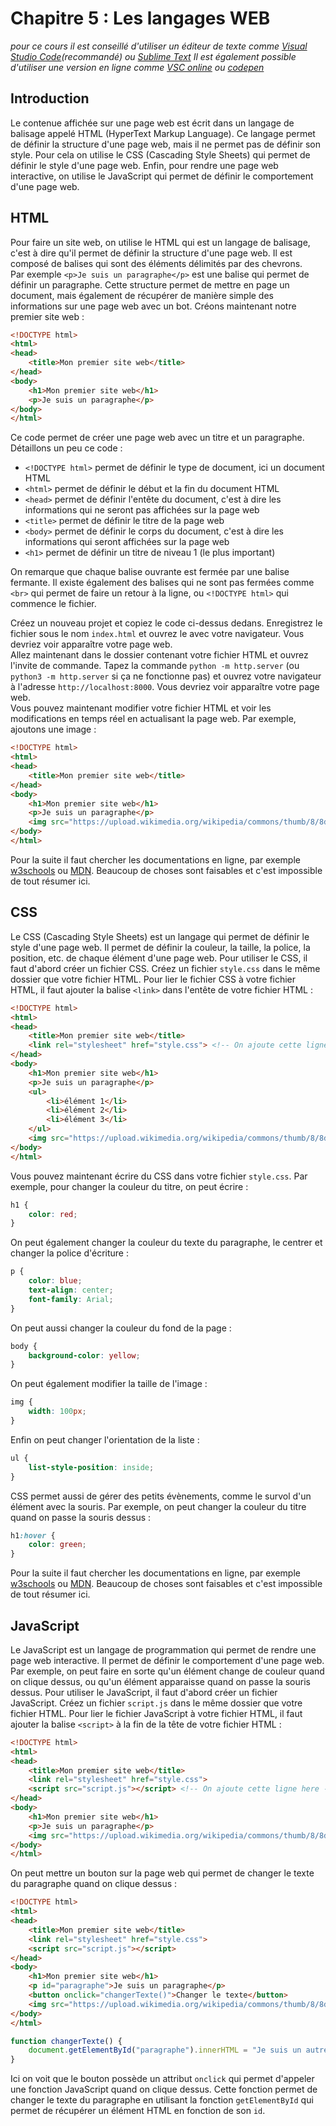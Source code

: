 # Chapitre 5 : Les langages WEB

*pour ce cours il est conseillé d'utiliser un éditeur de texte comme [Visual Studio Code](https://code.visualstudio.com/)(recommandé) ou [Sublime Text](https://www.sublimetext.com/)*
*Il est également possible d'utiliser une version en ligne comme [VSC online](https://vscode.dev/) ou [codepen](https://codepen.io/)*

## Introduction
Le contenue affichée sur une page web est écrit dans un langage de balisage appelé HTML (HyperText Markup Language). Ce langage permet de définir la structure d'une page web, mais il ne permet pas de définir son style. Pour cela on utilise le CSS (Cascading Style Sheets) qui permet de définir le style d'une page web. Enfin, pour rendre une page web interactive, on utilise le JavaScript qui permet de définir le comportement d'une page web.

## HTML
Pour faire un site web, on utilise le HTML qui est un langage de balisage, c'est à dire qu'il permet de définir la structure d'une page web. Il est composé de balises qui sont des éléments délimités par des chevrons.  
Par exemple `<p>Je suis un paragraphe</p>` est une balise qui permet de définir un paragraphe.
Cette structure permet de mettre en page un document, mais également de récupérer de manière simple des informations sur une page web avec un bot.
Créons maintenant notre premier site web :
```html
<!DOCTYPE html>
<html>
<head>
    <title>Mon premier site web</title>
</head>
<body>
    <h1>Mon premier site web</h1>
    <p>Je suis un paragraphe</p>
</body>
</html>
```
Ce code permet de créer une page web avec un titre et un paragraphe.
Détaillons un peu ce code :
- `<!DOCTYPE html>` permet de définir le type de document, ici un document HTML
- `<html>` permet de définir le début et la fin du document HTML
- `<head>` permet de définir l'entête du document, c'est à dire les informations qui ne seront pas affichées sur la page web
- `<title>` permet de définir le titre de la page web
- `<body>` permet de définir le corps du document, c'est à dire les informations qui seront affichées sur la page web
- `<h1>` permet de définir un titre de niveau 1 (le plus important)

On remarque que chaque balise ouvrante est fermée par une balise fermante. Il existe également des balises qui ne sont pas fermées comme `<br>` qui permet de faire un retour à la ligne, ou `<!DOCTYPE html>` qui commence le fichier.

Créez un nouveau projet et copiez le code ci-dessus dedans. Enregistrez le fichier sous le nom `index.html` et ouvrez le avec votre navigateur. Vous devriez voir apparaître votre page web.  
Allez maintenant dans le dossier contenant votre fichier HTML et ouvrez l'invite de commande. Tapez la commande `python -m http.server` (ou `python3 -m http.server` si ça ne fonctionne pas) et ouvrez votre navigateur à l'adresse `http://localhost:8000`. Vous devriez voir apparaître votre page web.  
Vous pouvez maintenant modifier votre fichier HTML et voir les modifications en temps réel en actualisant la page web. Par exemple, ajoutons une image :
```html 
<!DOCTYPE html>
<html>
<head>
    <title>Mon premier site web</title>
</head>
<body>
    <h1>Mon premier site web</h1>
    <p>Je suis un paragraphe</p>
    <img src="https://upload.wikimedia.org/wikipedia/commons/thumb/8/8d/Smiley_head_happy.svg/1200px-Smiley_head_happy.svg.png" alt="Smiley">
</body>
</html>
```

Pour la suite il faut chercher les documentations en ligne, par exemple [w3schools](https://www.w3schools.com/html/default.asp) ou [MDN](https://developer.mozilla.org/fr/docs/Web/HTML). Beaucoup de choses sont faisables et c'est impossible de tout résumer ici.

## CSS

Le CSS (Cascading Style Sheets) est un langage qui permet de définir le style d'une page web. Il permet de définir la couleur, la taille, la police, la position, etc. de chaque élément d'une page web.
Pour utiliser le CSS, il faut d'abord créer un fichier CSS. Créez un fichier `style.css` dans le même dossier que votre fichier HTML.
Pour lier le fichier CSS à votre fichier HTML, il faut ajouter la balise `<link>` dans l'entête de votre fichier HTML :
```html
<!DOCTYPE html>
<html>
<head>
    <title>Mon premier site web</title>
    <link rel="stylesheet" href="style.css"> <!-- On ajoute cette ligne here -->
</head>
<body>
    <h1>Mon premier site web</h1>
    <p>Je suis un paragraphe</p>
    <ul>
        <li>élément 1</li>
        <li>élément 2</li>
        <li>élément 3</li>
    </ul>
    <img src="https://upload.wikimedia.org/wikipedia/commons/thumb/8/8d/Smiley_head_happy.svg/1200px-Smiley_head_happy.svg.png" alt="Smiley">
</body>
</html>
```
Vous pouvez maintenant écrire du CSS dans votre fichier `style.css`. Par exemple, pour changer la couleur du titre, on peut écrire :
```css
h1 {
    color: red;
}
```
On peut également changer la couleur du texte du paragraphe, le centrer et changer la police d'écriture :
```css
p {
    color: blue;
    text-align: center;
    font-family: Arial;
}
```
On peut aussi changer la couleur du fond de la page :
```css
body {
    background-color: yellow;
}
```
On peut également modifier la taille de l'image :
```css
img {
    width: 100px;
}
```
Enfin on peut changer l'orientation de la liste :
```css
ul {
    list-style-position: inside;
}
```

CSS permet aussi de gérer des petits évènements, comme le survol d'un élément avec la souris. Par exemple, on peut changer la couleur du titre quand on passe la souris dessus :
```css
h1:hover {
    color: green;
}
```

Pour la suite il faut chercher les documentations en ligne, par exemple [w3schools](https://www.w3schools.com/css/default.asp) ou [MDN](https://developer.mozilla.org/fr/docs/Web/CSS). Beaucoup de choses sont faisables et c'est impossible de tout résumer ici.

## JavaScript

Le JavaScript est un langage de programmation qui permet de rendre une page web interactive. Il permet de définir le comportement d'une page web. Par exemple, on peut faire en sorte qu'un élément change de couleur quand on clique dessus, ou qu'un élément apparaisse quand on passe la souris dessus.
Pour utiliser le JavaScript, il faut d'abord créer un fichier JavaScript. Créez un fichier `script.js` dans le même dossier que votre fichier HTML.
Pour lier le fichier JavaScript à votre fichier HTML, il faut ajouter la balise `<script>` à la fin de la tête de votre fichier HTML :
```html
<!DOCTYPE html>
<html>
<head>
    <title>Mon premier site web</title>
    <link rel="stylesheet" href="style.css">
    <script src="script.js"></script> <!-- On ajoute cette ligne here -->
</head>
<body>
    <h1>Mon premier site web</h1>
    <p>Je suis un paragraphe</p>
    <img src="https://upload.wikimedia.org/wikipedia/commons/thumb/8/8d/Smiley_head_happy.svg/1200px-Smiley_head_happy.svg.png" alt="Smiley">
</body>
</html>
```

On peut mettre un bouton sur la page web qui permet de changer le texte du paragraphe quand on clique dessus :
```html
<!DOCTYPE html>
<html>
<head>
    <title>Mon premier site web</title>
    <link rel="stylesheet" href="style.css">
    <script src="script.js"></script>
</head>
<body>
    <h1>Mon premier site web</h1>
    <p id="paragraphe">Je suis un paragraphe</p>
    <button onclick="changerTexte()">Changer le texte</button>
    <img src="https://upload.wikimedia.org/wikipedia/commons/thumb/8/8d/Smiley_head_happy.svg/1200px-Smiley_head_happy.svg.png" alt="Smiley">
</body>
</html>
```
```javascript
function changerTexte() {
    document.getElementById("paragraphe").innerHTML = "Je suis un autre paragraphe";
}
```
Ici on voit que le bouton possède un attribut `onclick` qui permet d'appeler une fonction JavaScript quand on clique dessus. Cette fonction permet de changer le texte du paragraphe en utilisant la fonction `getElementById` qui permet de récupérer un élément HTML en fonction de son `id`.
